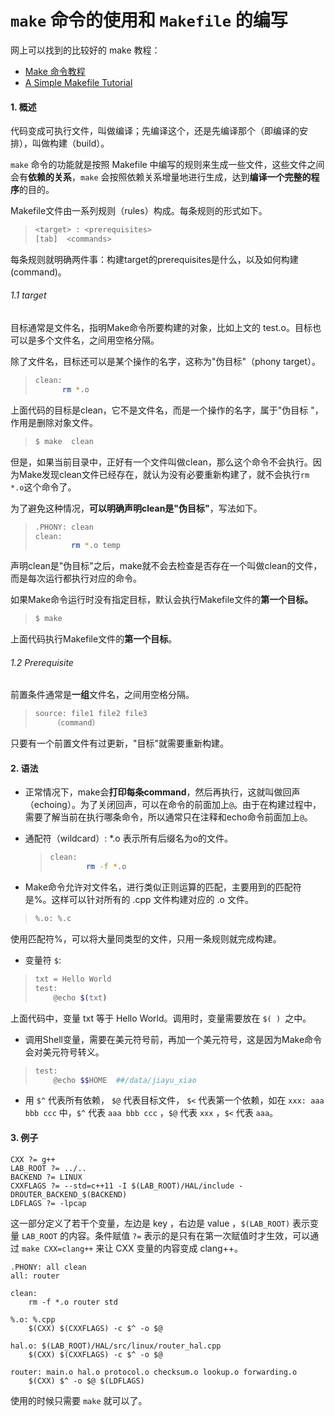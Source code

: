 # `make` 命令的使用和 `Makefile` 的编写

网上可以找到的比较好的 make 教程：

- [Make 命令教程](https://www.ruanyifeng.com/blog/2015/02/make.html)
- [A Simple Makefile Tutorial](https://www.cs.colby.edu/maxwell/courses/tutorials/maketutor/)

#### 1. 概述

代码变成可执行文件，叫做编译；先编译这个，还是先编译那个（即编译的安排），叫做构建（build）。

`make` 命令的功能就是按照 Makefile 中编写的规则来生成一些文件，这些文件之间会有**依赖的关系**，`make` 会按照依赖关系增量地进行生成，达到**编译一个完整的程序**的目的。

Makefile文件由一系列规则（rules）构成。每条规则的形式如下。

> ```bash
> <target> : <prerequisites> 
> [tab]  <commands>
> ```

每条规则就明确两件事：构建target的prerequisites是什么，以及如何构建(command)。

###### 1.1 target

目标通常是文件名，指明Make命令所要构建的对象，比如上文的 test.o。目标也可以是多个文件名，之间用空格分隔。

除了文件名，目标还可以是某个操作的名字，这称为"伪目标"（phony target）。

> ```bash
> clean:
>       rm *.o
> ```

上面代码的目标是clean，它不是文件名，而是一个操作的名字，属于"伪目标 "，作用是删除对象文件。

> ```bash
> $ make  clean
> ```

但是，如果当前目录中，正好有一个文件叫做clean，那么这个命令不会执行。因为Make发现clean文件已经存在，就认为没有必要重新构建了，就不会执行`rm *.o`这个命令了。

为了避免这种情况，**可以明确声明clean是"伪目标"**，写法如下。

> ```bash
> .PHONY: clean
> clean:
>         rm *.o temp
> ```

声明clean是"伪目标"之后，make就不会去检查是否存在一个叫做clean的文件，而是每次运行都执行对应的命令。

如果Make命令运行时没有指定目标，默认会执行Makefile文件的**第一个目标。**

> ```bash
> $ make
> ```

上面代码执行Makefile文件的**第一个目标**。

###### 1.2 Prerequisite

前置条件通常是**一组**文件名，之间用空格分隔。

> ```bash
> source: file1 file2 file3
>     （command）
> ```

只要有一个前置文件有过更新，"目标"就需要重新构建。



#### 2. 语法

- 正常情况下，make会**打印每条command**，然后再执行，这就叫做回声（echoing）。为了关闭回声，可以在命令的前面加上`@`。由于在构建过程中，需要了解当前在执行哪条命令，所以通常只在注释和echo命令前面加上`@`。

- 通配符（wildcard）: *.o 表示所有后缀名为o的文件。

  > ```bash
  > clean:
  >         rm -f *.o
  > ```

- Make命令允许对文件名，进行类似正则运算的匹配，主要用到的匹配符是%。这样可以针对所有的 .cpp 文件构建对应的 .o 文件。

> ```bash
> %.o: %.c
> ```

使用匹配符%，可以将大量同类型的文件，只用一条规则就完成构建。

- 变量符 `$`:

> ```bash
> txt = Hello World
> test:
>     @echo $(txt)
> ```

上面代码中，变量 txt 等于 Hello World。调用时，变量需要放在 `$( ) `之中。

- 调用Shell变量，需要在美元符号前，再加一个美元符号，这是因为Make命令会对美元符号转义。

> ```bash
> test:
>     @echo $$HOME  ##/data/jiayu_xiao
> ```

- 用 `$^` 代表所有依赖， `$@` 代表目标文件， `$<` 代表第一个依赖，如在 `xxx: aaa bbb ccc` 中，`$^` 代表 `aaa bbb ccc` ，`$@` 代表 `xxx` ，`$<` 代表 `aaa`。



#### 3. 例子

```
CXX ?= g++
LAB_ROOT ?= ../..
BACKEND ?= LINUX
CXXFLAGS ?= --std=c++11 -I $(LAB_ROOT)/HAL/include -DROUTER_BACKEND_$(BACKEND)
LDFLAGS ?= -lpcap
```

这一部分定义了若干个变量，左边是 key ，右边是 value ，`$(LAB_ROOT)` 表示变量 `LAB_ROOT` 的内容。条件赋值 `?=` 表示的是只有在第一次赋值时才生效，可以通过 `make CXX=clang++` 来让 CXX 变量的内容变成 clang++。

```shell
.PHONY: all clean
all: router

clean:
    rm -f *.o router std

%.o: %.cpp 
    $(CXX) $(CXXFLAGS) -c $^ -o $@

hal.o: $(LAB_ROOT)/HAL/src/linux/router_hal.cpp
    $(CXX) $(CXXFLAGS) -c $^ -o $@

router: main.o hal.o protocol.o checksum.o lookup.o forwarding.o
    $(CXX) $^ -o $@ $(LDFLAGS)
```

使用的时候只需要 `make` 就可以了。
